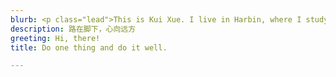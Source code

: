 ```yaml
---
blurb: <p class="lead">This is Kui Xue. I live in Harbin, where I study at. I’m an R enthusiast, especially interested in Data Science. I might, very occasionally, be an amateur photographer for the fascinating subject of Night Sky Photography. I put my thoughts here sometimes.</p><p class="lead">No Borders, No Limits.</p>
description: 路在脚下，心向远方
greeting: Hi, there!
title: Do one thing and do it well.

---
```

